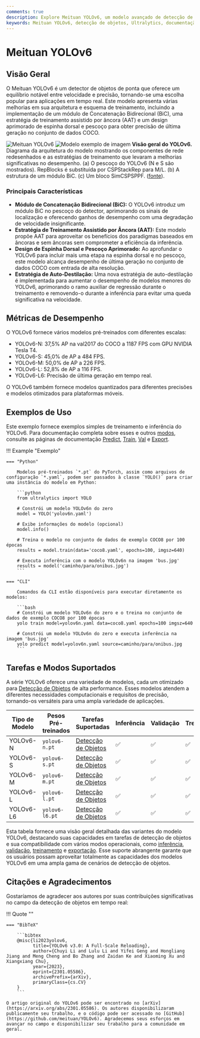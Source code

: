 ```yaml
---
comments: true
description: Explore Meituan YOLOv6, um modelo avançado de detecção de objetos que alcança um equilíbrio entre velocidade e precisão. Saiba mais sobre suas características, modelos pré-treinados e uso em Python.
keywords: Meituan YOLOv6, detecção de objetos, Ultralytics, documentação YOLOv6, Concatenação Bidirecional, Treinamento Assistido por Âncora, modelos pré-treinados, aplicações em tempo real
---
```


# Meituan YOLOv6

## Visão Geral

O Meituan YOLOv6 é um detector de objetos de ponta que oferece um equilíbrio notável entre velocidade e precisão, tornando-se uma escolha popular para aplicações em tempo real. Este modelo apresenta várias melhorias em sua arquitetura e esquema de treinamento, incluindo a implementação de um módulo de Concatenação Bidirecional (BiC), uma estratégia de treinamento assistido por âncora (AAT) e um design aprimorado de espinha dorsal e pescoço para obter precisão de última geração no conjunto de dados COCO.

![Meituan YOLOv6](https://user-images.githubusercontent.com/26833433/240750495-4da954ce-8b3b-41c4-8afd-ddb74361d3c2.png)
![Modelo exemplo de imagem](https://user-images.githubusercontent.com/26833433/240750557-3e9ec4f0-0598-49a8-83ea-f33c91eb6d68.png)
**Visão geral do YOLOv6.** Diagrama da arquitetura do modelo mostrando os componentes de rede redesenhados e as estratégias de treinamento que levaram a melhorias significativas no desempenho. (a) O pescoço do YOLOv6 (N e S são mostrados). RepBlocks é substituída por CSPStackRep para M/L. (b) A estrutura de um módulo BiC. (c) Um bloco SimCSPSPPF. ([fonte](https://arxiv.org/pdf/2301.05586.pdf)).

### Principais Características

- **Módulo de Concatenação Bidirecional (BiC):** O YOLOv6 introduz um módulo BiC no pescoço do detector, aprimorando os sinais de localização e oferecendo ganhos de desempenho com uma degradação de velocidade insignificante.
- **Estratégia de Treinamento Assistido por Âncora (AAT):** Este modelo propõe AAT para aproveitar os benefícios dos paradigmas baseados em âncoras e sem âncoras sem comprometer a eficiência da inferência.
- **Design de Espinha Dorsal e Pescoço Aprimorado:** Ao aprofundar o YOLOv6 para incluir mais uma etapa na espinha dorsal e no pescoço, este modelo alcança desempenho de última geração no conjunto de dados COCO com entrada de alta resolução.
- **Estratégia de Auto-Destilação:** Uma nova estratégia de auto-destilação é implementada para aumentar o desempenho de modelos menores do YOLOv6, aprimorando o ramo auxiliar de regressão durante o treinamento e removendo-o durante a inferência para evitar uma queda significativa na velocidade.

## Métricas de Desempenho

O YOLOv6 fornece vários modelos pré-treinados com diferentes escalas:

- YOLOv6-N: 37,5% AP na val2017 do COCO a 1187 FPS com GPU NVIDIA Tesla T4.
- YOLOv6-S: 45,0% de AP a 484 FPS.
- YOLOv6-M: 50,0% de AP a 226 FPS.
- YOLOv6-L: 52,8% de AP a 116 FPS.
- YOLOv6-L6: Precisão de última geração em tempo real.

O YOLOv6 também fornece modelos quantizados para diferentes precisões e modelos otimizados para plataformas móveis.

## Exemplos de Uso

Este exemplo fornece exemplos simples de treinamento e inferência do YOLOv6. Para documentação completa sobre esses e outros [modos](../modes/index.md), consulte as páginas de documentação [Predict](../modes/predict.md), [Train](../modes/train.md), [Val](../modes/val.md) e [Export](../modes/export.md).

!!! Example "Exemplo"

    === "Python"

        Modelos pré-treinados `*.pt` do PyTorch, assim como arquivos de configuração `*.yaml`, podem ser passados à classe `YOLO()` para criar uma instância do modelo em Python:

        ```python
        from ultralytics import YOLO

        # Constrói um modelo YOLOv6n do zero
        model = YOLO('yolov6n.yaml')

        # Exibe informações do modelo (opcional)
        model.info()

        # Treina o modelo no conjunto de dados de exemplo COCO8 por 100 épocas
        results = model.train(data='coco8.yaml', epochs=100, imgsz=640)

        # Executa inferência com o modelo YOLOv6n na imagem 'bus.jpg'
        results = model('caminho/para/onibus.jpg')
        ```

    === "CLI"

        Comandos da CLI estão disponíveis para executar diretamente os modelos:

        ```bash
        # Constrói um modelo YOLOv6n do zero e o treina no conjunto de dados de exemplo COCO8 por 100 épocas
        yolo train model=yolov6n.yaml data=coco8.yaml epochs=100 imgsz=640

        # Constrói um modelo YOLOv6n do zero e executa inferência na imagem 'bus.jpg'
        yolo predict model=yolov6n.yaml source=caminho/para/onibus.jpg
        ```

## Tarefas e Modos Suportados

A série YOLOv6 oferece uma variedade de modelos, cada um otimizado para [Detecção de Objetos](../tasks/detect.md) de alta performance. Esses modelos atendem a diferentes necessidades computacionais e requisitos de precisão, tornando-os versáteis para uma ampla variedade de aplicações.

| Tipo de Modelo | Pesos Pré-treinados | Tarefas Suportadas                        | Inferência | Validação | Treinamento | Exportação |
| -------------- | ------------------- | ----------------------------------------- | ---------- | --------- | ----------- | ---------- |
| YOLOv6-N       | `yolov6-n.pt`       | [Detecção de Objetos](../tasks/detect.md) | ✅         | ✅        | ✅          | ✅         |
| YOLOv6-S       | `yolov6-s.pt`       | [Detecção de Objetos](../tasks/detect.md) | ✅         | ✅        | ✅          | ✅         |
| YOLOv6-M       | `yolov6-m.pt`       | [Detecção de Objetos](../tasks/detect.md) | ✅         | ✅        | ✅          | ✅         |
| YOLOv6-L       | `yolov6-l.pt`       | [Detecção de Objetos](../tasks/detect.md) | ✅         | ✅        | ✅          | ✅         |
| YOLOv6-L6      | `yolov6-l6.pt`      | [Detecção de Objetos](../tasks/detect.md) | ✅         | ✅        | ✅          | ✅         |

Esta tabela fornece uma visão geral detalhada das variantes do modelo YOLOv6, destacando suas capacidades em tarefas de detecção de objetos e sua compatibilidade com vários modos operacionais, como [inferência](../modes/predict.md), [validação](../modes/val.md), [treinamento](../modes/train.md) e [exportação](../modes/export.md). Esse suporte abrangente garante que os usuários possam aproveitar totalmente as capacidades dos modelos YOLOv6 em uma ampla gama de cenários de detecção de objetos.

## Citações e Agradecimentos

Gostaríamos de agradecer aos autores por suas contribuições significativas no campo da detecção de objetos em tempo real:

!!! Quote ""

    === "BibTeX"

        ```bibtex
        @misc{li2023yolov6,
              title={YOLOv6 v3.0: A Full-Scale Reloading},
              author={Chuyi Li and Lulu Li and Yifei Geng and Hongliang Jiang and Meng Cheng and Bo Zhang and Zaidan Ke and Xiaoming Xu and Xiangxiang Chu},
              year={2023},
              eprint={2301.05586},
              archivePrefix={arXiv},
              primaryClass={cs.CV}
        }
        ```

    O artigo original do YOLOv6 pode ser encontrado no [arXiv](https://arxiv.org/abs/2301.05586). Os autores disponibilizaram publicamente seu trabalho, e o código pode ser acessado no [GitHub](https://github.com/meituan/YOLOv6). Agradecemos seus esforços em avançar no campo e disponibilizar seu trabalho para a comunidade em geral.
